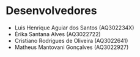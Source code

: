 # Desenvolvedores
- Luis Henrique Aguiar dos Santos (AQ302234X)
- Érika Santana Alves (AQ3022722)
- Cristiano Rodrigues de Oliveira (AQ3022641)
- Matheus Mantovani Gonçalves (AQ3022927)
